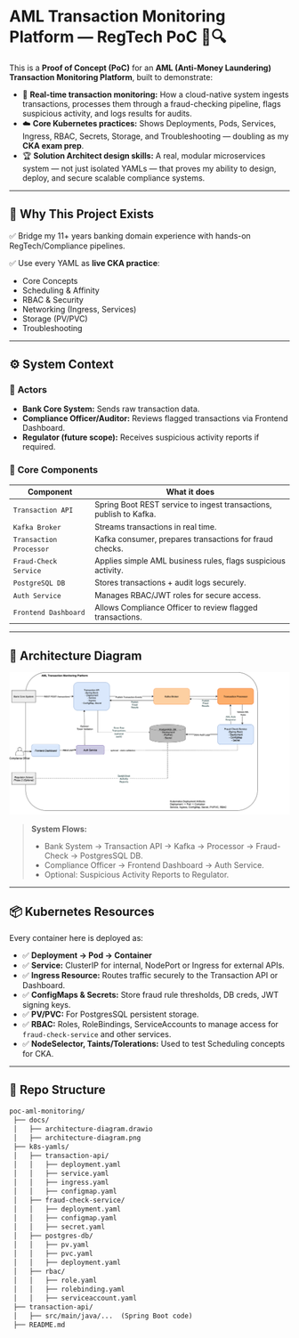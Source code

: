 # AML Transaction Monitoring Platform — RegTech PoC 🚦🔍

This is a **Proof of Concept (PoC)** for an **AML (Anti-Money Laundering) Transaction Monitoring Platform**, built to demonstrate:

- 🏦 **Real-time transaction monitoring:** How a cloud-native system ingests transactions, processes them through a fraud-checking pipeline, flags suspicious activity, and logs results for audits.
- ☁️ **Core Kubernetes practices:** Shows Deployments, Pods, Services, Ingress, RBAC, Secrets, Storage, and Troubleshooting — doubling as my **CKA exam prep**.
- 🏆 **Solution Architect design skills:** A real, modular microservices system — not just isolated YAMLs — that proves my ability to design, deploy, and secure scalable compliance systems.

---

## 📌 **Why This Project Exists**

✅ Bridge my 11+ years banking domain experience with hands-on RegTech/Compliance pipelines.

✅ Use every YAML as **live CKA practice**:
- Core Concepts
- Scheduling & Affinity
- RBAC & Security
- Networking (Ingress, Services)
- Storage (PV/PVC)
- Troubleshooting

---

## ⚙️ **System Context**

### 👥 **Actors**

- **Bank Core System:** Sends raw transaction data.
- **Compliance Officer/Auditor:** Reviews flagged transactions via Frontend Dashboard.
- **Regulator (future scope):** Receives suspicious activity reports if required.

### 🧩 **Core Components**

| Component               | What it does                                                       |
|-------------------------|--------------------------------------------------------------------|
| `Transaction API`       | Spring Boot REST service to ingest transactions, publish to Kafka. |
| `Kafka Broker`          | Streams transactions in real time.                                 |
| `Transaction Processor` | Kafka consumer, prepares transactions for fraud checks.            |
| `Fraud-Check Service`   | Applies simple AML business rules, flags suspicious activity.      |
| `PostgreSQL DB`         | Stores transactions + audit logs securely.                         |
| `Auth Service`          | Manages RBAC/JWT roles for secure access.                          |
| `Frontend Dashboard`    | Allows Compliance Officer to review flagged transactions.          |

---

## 📐 **Architecture Diagram**

![Architecture Diagram](./docs/poc-aml-monitoring-architecture.drawio.png)


> **System Flows:**
> - Bank System → Transaction API → Kafka → Processor → Fraud-Check → PostgresSQL DB.
> - Compliance Officer → Frontend Dashboard → Auth Service.
> - Optional: Suspicious Activity Reports to Regulator.

---

## 📦 **Kubernetes Resources**

Every container here is deployed as:
- ✅ **Deployment → Pod → Container**
- ✅ **Service:** ClusterIP for internal, NodePort or Ingress for external APIs.
- ✅ **Ingress Resource:** Routes traffic securely to the Transaction API or Dashboard.
- ✅ **ConfigMaps & Secrets:** Store fraud rule thresholds, DB creds, JWT signing keys.
- ✅ **PV/PVC:** For PostgresSQL persistent storage.
- ✅ **RBAC:** Roles, RoleBindings, ServiceAccounts to manage access for `fraud-check-service` and other services.
- ✅ **NodeSelector, Taints/Tolerations:** Used to test Scheduling concepts for CKA.

---

## 📂 **Repo Structure**

```plaintext
poc-aml-monitoring/
 ├── docs/
 │   ├── architecture-diagram.drawio
 │   ├── architecture-diagram.png
 ├── k8s-yamls/
 │   ├── transaction-api/
 │   │   ├── deployment.yaml
 │   │   ├── service.yaml
 │   │   ├── ingress.yaml
 │   │   ├── configmap.yaml
 │   ├── fraud-check-service/
 │   │   ├── deployment.yaml
 │   │   ├── configmap.yaml
 │   │   ├── secret.yaml
 │   ├── postgres-db/
 │   │   ├── pv.yaml
 │   │   ├── pvc.yaml
 │   │   ├── deployment.yaml
 │   ├── rbac/
 │   │   ├── role.yaml
 │   │   ├── rolebinding.yaml
 │   │   ├── serviceaccount.yaml
 ├── transaction-api/
 │   ├── src/main/java/...  (Spring Boot code)
 ├── README.md
